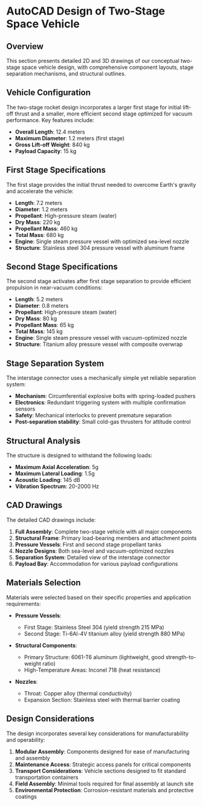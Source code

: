 # AutoCAD Design of Two-Stage Space Vehicle

## Overview
This section presents detailed 2D and 3D drawings of our conceptual two-stage space vehicle design, with comprehensive component layouts, stage separation mechanisms, and structural outlines.

## Vehicle Configuration
The two-stage rocket design incorporates a larger first stage for initial lift-off thrust and a smaller, more efficient second stage optimized for vacuum performance. Key features include:

- **Overall Length**: 12.4 meters
- **Maximum Diameter**: 1.2 meters (first stage)
- **Gross Lift-off Weight**: 840 kg
- **Payload Capacity**: 15 kg

## First Stage Specifications
The first stage provides the initial thrust needed to overcome Earth's gravity and accelerate the vehicle:

- **Length**: 7.2 meters
- **Diameter**: 1.2 meters
- **Propellant**: High-pressure steam (water)
- **Dry Mass**: 220 kg
- **Propellant Mass**: 460 kg
- **Total Mass**: 680 kg
- **Engine**: Single steam pressure vessel with optimized sea-level nozzle
- **Structure**: Stainless steel 304 pressure vessel with aluminum frame

## Second Stage Specifications
The second stage activates after first stage separation to provide efficient propulsion in near-vacuum conditions:

- **Length**: 5.2 meters
- **Diameter**: 0.8 meters
- **Propellant**: High-pressure steam (water)
- **Dry Mass**: 80 kg
- **Propellant Mass**: 65 kg
- **Total Mass**: 145 kg
- **Engine**: Single steam pressure vessel with vacuum-optimized nozzle
- **Structure**: Titanium alloy pressure vessel with composite overwrap

## Stage Separation System
The interstage connector uses a mechanically simple yet reliable separation system:

- **Mechanism**: Circumferential explosive bolts with spring-loaded pushers
- **Electronics**: Redundant triggering system with multiple confirmation sensors
- **Safety**: Mechanical interlocks to prevent premature separation
- **Post-separation stability**: Small cold-gas thrusters for attitude control

## Structural Analysis
The structure is designed to withstand the following loads:

- **Maximum Axial Acceleration**: 5g
- **Maximum Lateral Loading**: 1.5g
- **Acoustic Loading**: 145 dB
- **Vibration Spectrum**: 20-2000 Hz

## CAD Drawings
The detailed CAD drawings include:

1. **Full Assembly**: Complete two-stage vehicle with all major components
2. **Structural Frame**: Primary load-bearing members and attachment points
3. **Pressure Vessels**: First and second stage propellant tanks
4. **Nozzle Designs**: Both sea-level and vacuum-optimized nozzles
5. **Separation System**: Detailed view of the interstage connector
6. **Payload Bay**: Accommodation for various payload configurations

## Materials Selection
Materials were selected based on their specific properties and application requirements:

- **Pressure Vessels**: 
  - First Stage: Stainless Steel 304 (yield strength 215 MPa)
  - Second Stage: Ti-6Al-4V titanium alloy (yield strength 880 MPa)
  
- **Structural Components**:
  - Primary Structure: 6061-T6 aluminum (lightweight, good strength-to-weight ratio)
  - High-Temperature Areas: Inconel 718 (heat resistance)
  
- **Nozzles**:
  - Throat: Copper alloy (thermal conductivity)
  - Expansion Section: Stainless steel with thermal barrier coating

## Design Considerations
The design incorporates several key considerations for manufacturability and operability:

1. **Modular Assembly**: Components designed for ease of manufacturing and assembly
2. **Maintenance Access**: Strategic access panels for critical components
3. **Transport Considerations**: Vehicle sections designed to fit standard transportation containers
4. **Field Assembly**: Minimal tools required for final assembly at launch site
5. **Environmental Protection**: Corrosion-resistant materials and protective coatings
